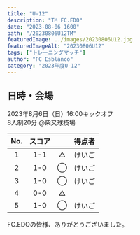 ```yaml
---
title: "U-12"
description: "TM FC.EDO"
date: "2023-08-06 1600"
path: "/20230806U12TM"
featuredImage: ../images/20230806U12.jpg
featuredImageAlt: "20230806U12"
tags: ["トレーニングマッチ"]
author: "FC Esblanco"
category: "2023年度U-12"
---
```


## 日時・会場

2023年8月6日（日）16:00キックオフ  
8人制20分
@柴又球技場

| No.| スコア |   | 得点者  |
|:--:|:------:|:-:|:--------|
| 1  | 1-1 | △ |けいご|
| 2  | 1-0 | ◯ |けいご|
| 3  | 1-0 | ◯ |けいご|
| 4  | 0-0 | △ ||
| 5  | 1-0 | ◯ |けいご|

FC.EDOの皆様、ありがとうございました。